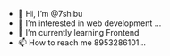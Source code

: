 - 👋 Hi, I’m @7shibu
- 👀 I’m interested in web development ...
- 🌱 I’m currently learning Frontend
- 📫 How to reach me 8953286101...

<!---
7shibu/7shibu is a ✨ special ✨ repository because its `README.md` (this file) appears on your GitHub profile.
You can click the Preview link to take a look at your changes.
--->
